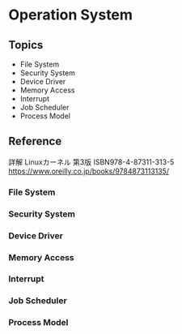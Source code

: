 # Operation System

## Topics

- File System
- Security System
- Device Driver
- Memory Access
- Interrupt
- Job Scheduler
- Process Model

## Reference

詳解 Linuxカーネル 第3版
ISBN978-4-87311-313-5
https://www.oreilly.co.jp/books/9784873113135/

### File System

### Security System

### Device Driver

### Memory Access

### Interrupt

### Job Scheduler

### Process Model
